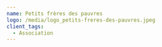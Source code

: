 ```yaml
---
name: Petits frères des pauvres
logo: /media/logo_petits-freres-des-pauvres.jpeg
client_tags:
  - Association
---
```


